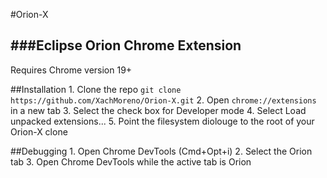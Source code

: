 #Orion-X

###Eclipse Orion Chrome Extension
---
Requires Chrome version 19+

##Installation
	1. Clone the repo `git clone https://github.com/XachMoreno/Orion-X.git`
	2. Open `chrome://extensions` in a new tab
	3. Select the check box for Developer mode
	4. Select Load unpacked extensions...
	5. Point the filesystem diolouge to the root of your Orion-X clone

##Debugging
	1. Open Chrome DevTools (Cmd+Opt+i)
	2. Select the Orion tab
	3. Open Chrome DevTools while the active tab is Orion